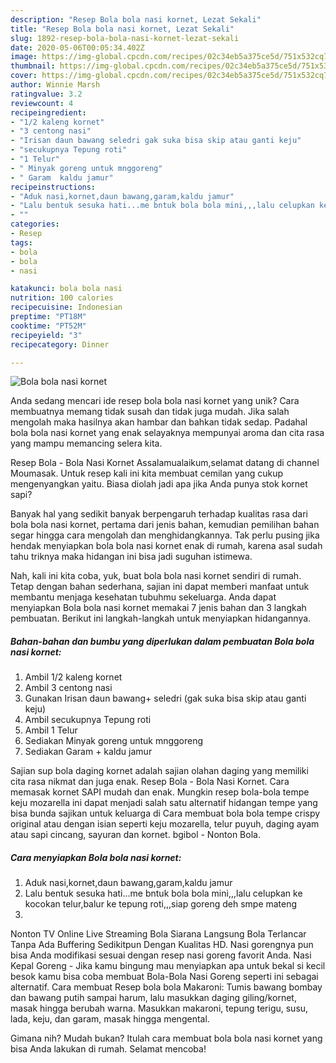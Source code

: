 ```yaml
---
description: "Resep Bola bola nasi kornet, Lezat Sekali"
title: "Resep Bola bola nasi kornet, Lezat Sekali"
slug: 1892-resep-bola-bola-nasi-kornet-lezat-sekali
date: 2020-05-06T00:05:34.402Z
image: https://img-global.cpcdn.com/recipes/02c34eb5a375ce5d/751x532cq70/bola-bola-nasi-kornet-foto-resep-utama.jpg
thumbnail: https://img-global.cpcdn.com/recipes/02c34eb5a375ce5d/751x532cq70/bola-bola-nasi-kornet-foto-resep-utama.jpg
cover: https://img-global.cpcdn.com/recipes/02c34eb5a375ce5d/751x532cq70/bola-bola-nasi-kornet-foto-resep-utama.jpg
author: Winnie Marsh
ratingvalue: 3.2
reviewcount: 4
recipeingredient:
- "1/2 kaleng kornet"
- "3 centong nasi"
- "Irisan daun bawang seledri gak suka bisa skip atau ganti keju"
- "secukupnya Tepung roti"
- "1 Telur"
- " Minyak goreng untuk mnggoreng"
- " Garam  kaldu jamur"
recipeinstructions:
- "Aduk nasi,kornet,daun bawang,garam,kaldu jamur"
- "Lalu bentuk sesuka hati...me bntuk bola bola mini,,,lalu celupkan ke kocokan telur,balur ke tepung roti,,,siap goreng deh smpe mateng"
- ""
categories:
- Resep
tags:
- bola
- bola
- nasi

katakunci: bola bola nasi 
nutrition: 100 calories
recipecuisine: Indonesian
preptime: "PT18M"
cooktime: "PT52M"
recipeyield: "3"
recipecategory: Dinner

---
```



![Bola bola nasi kornet](https://img-global.cpcdn.com/recipes/02c34eb5a375ce5d/751x532cq70/bola-bola-nasi-kornet-foto-resep-utama.jpg)

Anda sedang mencari ide resep bola bola nasi kornet yang unik? Cara membuatnya memang tidak susah dan tidak juga mudah. Jika salah mengolah maka hasilnya akan hambar dan bahkan tidak sedap. Padahal bola bola nasi kornet yang enak selayaknya mempunyai aroma dan cita rasa yang mampu memancing selera kita.

Resep Bola - Bola Nasi Kornet Assalamualaikum,selamat datang di channel Moumasak. Untuk resep kali ini kita membuat cemilan yang cukup mengenyangkan yaitu. Biasa diolah jadi apa jika Anda punya stok kornet sapi?

Banyak hal yang sedikit banyak berpengaruh terhadap kualitas rasa dari bola bola nasi kornet, pertama dari jenis bahan, kemudian pemilihan bahan segar hingga cara mengolah dan menghidangkannya. Tak perlu pusing jika hendak menyiapkan bola bola nasi kornet enak di rumah, karena asal sudah tahu triknya maka hidangan ini bisa jadi suguhan istimewa.


Nah, kali ini kita coba, yuk, buat bola bola nasi kornet sendiri di rumah. Tetap dengan bahan sederhana, sajian ini dapat memberi manfaat untuk membantu menjaga kesehatan tubuhmu sekeluarga. Anda dapat menyiapkan Bola bola nasi kornet memakai 7 jenis bahan dan 3 langkah pembuatan. Berikut ini langkah-langkah untuk menyiapkan hidangannya.

<!--inarticleads1-->

##### Bahan-bahan dan bumbu yang diperlukan dalam pembuatan Bola bola nasi kornet:

1. Ambil 1/2 kaleng kornet
1. Ambil 3 centong nasi
1. Gunakan Irisan daun bawang+ seledri (gak suka bisa skip atau ganti keju)
1. Ambil secukupnya Tepung roti
1. Ambil 1 Telur
1. Sediakan  Minyak goreng untuk mnggoreng
1. Sediakan  Garam + kaldu jamur


Sajian sup bola daging kornet adalah sajian olahan daging yang memiliki cita rasa nikmat dan juga enak. Resep Bola - Bola Nasi Kornet. Cara memasak kornet SAPI mudah dan enak. Mungkin resep bola-bola tempe keju mozarella ini dapat menjadi salah satu alternatif hidangan tempe yang bisa bunda sajikan untuk keluarga di Cara membuat bola bola tempe crispy original atau dengan isian seperti keju mozarella, telur puyuh, daging ayam atau sapi cincang, sayuran dan kornet. bgibol - Nonton Bola. 

<!--inarticleads2-->

##### Cara menyiapkan Bola bola nasi kornet:

1. Aduk nasi,kornet,daun bawang,garam,kaldu jamur
1. Lalu bentuk sesuka hati...me bntuk bola bola mini,,,lalu celupkan ke kocokan telur,balur ke tepung roti,,,siap goreng deh smpe mateng
1. 


Nonton TV Online Live Streaming Bola Siarana Langsung Bola Terlancar Tanpa Ada Buffering Sedikitpun Dengan Kualitas HD. Nasi gorengnya pun bisa Anda modifikasi sesuai dengan resep nasi goreng favorit Anda. Nasi Kepal Goreng - Jika kamu bingung mau menyiapkan apa untuk bekal si kecil besok kamu bisa coba membuat Bola-Bola Nasi Goreng seperti ini sebagai alternatif. Cara membuat Resep bola bola Makaroni: Tumis bawang bombay dan bawang putih sampai harum, lalu masukkan daging giling/kornet, masak hingga berubah warna. Masukkan makaroni, tepung terigu, susu, lada, keju, dan garam, masak hingga mengental. 

Gimana nih? Mudah bukan? Itulah cara membuat bola bola nasi kornet yang bisa Anda lakukan di rumah. Selamat mencoba!
